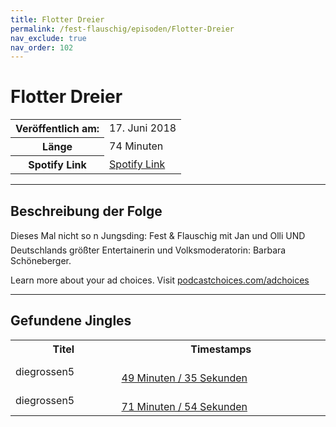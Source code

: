 ```yaml
---
title: Flotter Dreier
permalink: /fest-flauschig/episoden/Flotter-Dreier
nav_exclude: true
nav_order: 102
---
```


# Flotter Dreier
<table class="resp-table dcf-table dcf-table-responsive dcf-table-bordered dcf-table-striped dcf-w-100%">
                    <tbody>
                        <tr>
                            <th scope="row">Veröffentlich am:</th>
                            <td data-label="Veröffentlich am:">17. Juni 2018</td>
                        </tr>
                        <tr>
                            <th scope="row">Länge </th>
                            <td data-label="Länge ">74 Minuten</td>
                        </tr><tr>
                                <th scope="row">Spotify Link</th>
                                <td data-label="Spotify Link"><a href="https://open.spotify.com/episode/0k1qBDuUtq0VtUZGK0vXHH">Spotify Link</a></td>
                            </tr></tbody>
                </table>

***

## Beschreibung der Folge

<div>
Dieses Mal nicht so n Jungsding: Fest &amp; Flauschig mit Jan und Olli UND Deutschlands größter Entertainerin und Volksmoderatorin: Barbara Schöneberger.<p> </p><p>Learn more about your ad choices. Visit <a href="https://podcastchoices.com/adchoices">podcastchoices.com/adchoices</a></p>  
</div>

***

## Gefundene Jingles

<table style="display: table;">
                                    <tr>
                                        <th class="tableColumnTitle">Titel</th>
                                        <th class="tableColumnTimestamps">Timestamps</th>
                                    </tr>
                                    <tr>
                                <td markdown="span"  class="tableColumnTitle">diegrossen5</td>
                                <td markdown="span" class="tableColumnTimestamps">
                                <br>
                                <a href="https://open.spotify.com/episode/0k1qBDuUtq0VtUZGK0vXHH?t=2975">
                                49 Minuten / 35 Sekunden</a>
                                </td></tr><tr>
                                <td markdown="span"  class="tableColumnTitle">diegrossen5</td>
                                <td markdown="span" class="tableColumnTimestamps">
                                <br>
                                <a href="https://open.spotify.com/episode/0k1qBDuUtq0VtUZGK0vXHH?t=4314">
                                71 Minuten / 54 Sekunden</a>
                                </td></tr></table>
